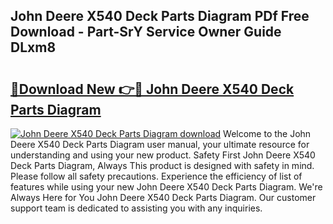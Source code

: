 ## John Deere X540 Deck Parts Diagram PDf Free Download - Part-SrY Service Owner Guide DLxm8

# <h2><a href="http://dfm60l0.blite.top/?on=John+Deere+X540+Deck+Parts+Diagram">🔗Download New 👉🔴 John Deere X540 Deck Parts Diagram</a></h2>

[![John Deere X540 Deck Parts Diagram download](https://i.imgur.com/lujVjoI.png)](http://dfm60l0.blite.top/?on=John+Deere+X540+Deck+Parts+Diagram)
Welcome to the John Deere X540 Deck Parts Diagram user manual, your ultimate resource for understanding and using your new product. Safety First John Deere X540 Deck Parts Diagram, Always This product is designed with safety in mind. Please follow all safety precautions. Experience the efficiency of list of features while using your new John Deere X540 Deck Parts Diagram. We're Always Here for You John Deere X540 Deck Parts Diagram. Our customer support team is dedicated to assisting you with any inquiries.
